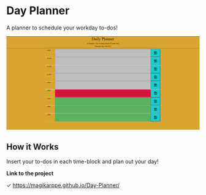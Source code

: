 # Day Planner
A planner to schedule your workday to-dos!

![calendar application screenshot](https://github.com/magikarppe/Day-Planner/blob/master/screenshot/daily%20planner.png)

## How it Works
Insert your to-dos in each time-block and plan out your day!

**Link to the project**

✓ https://magikarppe.github.io/Day-Planner/
